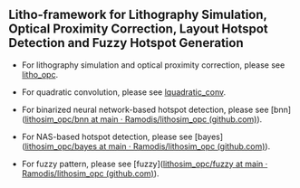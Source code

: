## Litho-framework for Lithography Simulation, Optical Proximity Correction, Layout Hotspot Detection and Fuzzy Hotspot Generation

- For lithography simulation and optical proximity correction, please see [litho_opc](https://github.com/Ramodis/lithosim_opc/tree/main/litho_opc).

- For quadratic convolution, please see [lquadratic_conv](https://github.com/Ramodis/lithosim_opc/tree/main/quadratic_conv).

- For binarized neural network-based hotspot detection, please see [bnn]([lithosim_opc/bnn at main · Ramodis/lithosim_opc (github.com)](https://github.com/Ramodis/lithosim_opc/tree/main/bnn)).

- For NAS-based hotspot detection, please see [bayes]([lithosim_opc/bayes at main · Ramodis/lithosim_opc (github.com)](https://github.com/Ramodis/lithosim_opc/tree/main/bayes)).

- For fuzzy pattern, please see [fuzzy]([lithosim_opc/fuzzy at main · Ramodis/lithosim_opc (github.com)](https://github.com/Ramodis/lithosim_opc/tree/main/fuzzy)).


